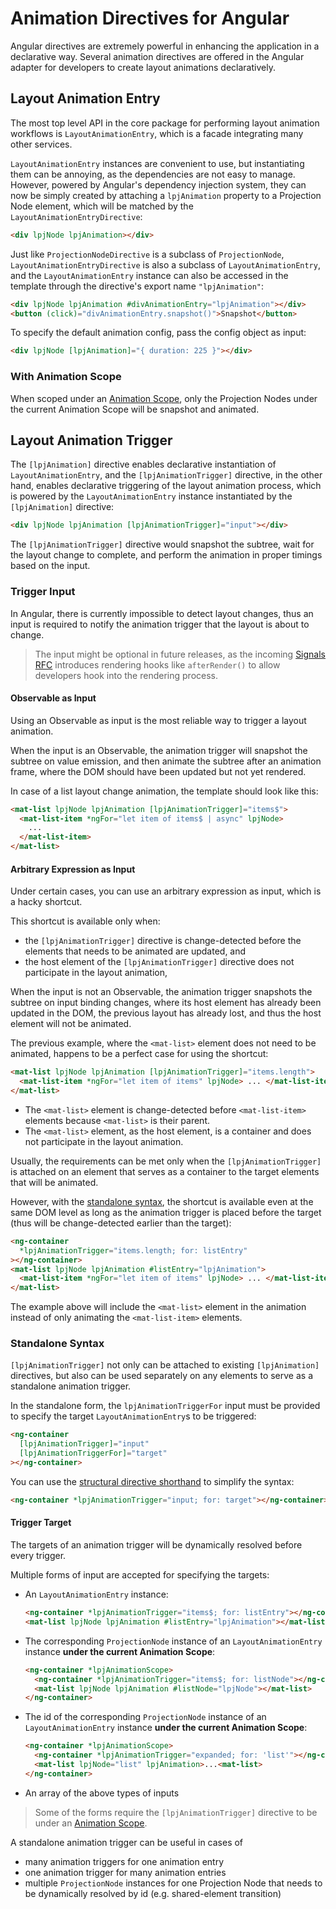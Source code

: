 # Animation Directives for Angular

Angular directives are extremely powerful in enhancing the application in a declarative way. Several animation directives are offered in the Angular adapter for developers to create layout animations declaratively.

## Layout Animation Entry

The most top level API in the core package for performing layout animation workflows is `LayoutAnimationEntry`, which is a facade integrating many other services.

`LayoutAnimationEntry` instances are convenient to use, but instantiating them can be annoying, as the dependencies are not easy to manage. However, powered by Angular's dependency injection system, they can now be simply created by attaching a `lpjAnimation` property to a Projection Node element, which will be matched by the `LayoutAnimationEntryDirective`:

```html
<div lpjNode lpjAnimation></div>
```

Just like `ProjectionNodeDirective` is a subclass of `ProjectionNode`, `LayoutAnimationEntryDirective` is also a subclass of `LayoutAnimationEntry`, and the `LayoutAnimationEntry` instance can also be accessed in the template through the directive's export name `"lpjAnimation"`:

```html
<div lpjNode lpjAnimation #divAnimationEntry="lpjAnimation"></div>
<button (click)="divAnimationEntry.snapshot()">Snapshot</button>
```

To specify the default animation config, pass the config object as input:

```html
<div lpjNode [lpjAnimation]="{ duration: 225 }"></div>
```

### With Animation Scope

When scoped under an [Animation Scope](./animation-scope.md), only the Projection Nodes under the current Animation Scope will be snapshot and animated.

## Layout Animation Trigger

The `[lpjAnimation]` directive enables declarative instantiation of `LayoutAnimationEntry`, and the `[lpjAnimationTrigger]` directive, in the other hand, enables declarative triggering of the layout animation process, which is powered by the `LayoutAnimationEntry` instance instantiated by the `[lpjAnimation]` directive:

```html
<div lpjNode lpjAnimation [lpjAnimationTrigger]="input"></div>
```

The `[lpjAnimationTrigger]` directive would snapshot the subtree, wait for the layout change to complete, and perform the animation in proper timings based on the input.

### Trigger Input

In Angular, there is currently impossible to detect layout changes, thus an input is required to notify the animation trigger that the layout is about to change.

> The input might be optional in future releases, as the incoming [Signals RFC](https://github.com/angular/angular/discussions/49685) introduces rendering hooks like `afterRender()` to allow developers hook into the rendering process.

#### Observable as Input

Using an Observable as input is the most reliable way to trigger a layout animation.

When the input is an Observable, the animation trigger will snapshot the subtree on value emission, and then animate the subtree after an animation frame, where the DOM should have been updated but not yet rendered.

In case of a list layout change animation, the template should look like this:

```html
<mat-list lpjNode lpjAnimation [lpjAnimationTrigger]="items$">
  <mat-list-item *ngFor="let item of items$ | async" lpjNode>
    ...
  </mat-list-item>
</mat-list>
```

#### Arbitrary Expression as Input

Under certain cases, you can use an arbitrary expression as input, which is a hacky shortcut.

This shortcut is available only when:

- the `[lpjAnimationTrigger]` directive is change-detected before the elements that needs to be animated are updated, and
- the host element of the `[lpjAnimationTrigger]` directive does not participate in the layout animation,

When the input is not an Observable, the animation trigger snapshots the subtree on input binding changes, where its host element has already been updated in the DOM, the previous layout has already lost, and thus the host element will not be animated.

The previous example, where the `<mat-list>` element does not need to be animated, happens to be a perfect case for using the shortcut:

```html
<mat-list lpjNode lpjAnimation [lpjAnimationTrigger]="items.length">
  <mat-list-item *ngFor="let item of items" lpjNode> ... </mat-list-item>
</mat-list>
```

- The `<mat-list>` element is change-detected before `<mat-list-item>` elements because `<mat-list>` is their parent.
- The `<mat-list>` element, as the host element, is a container and does not participate in the layout animation.

Usually, the requirements can be met only when the `[lpjAnimationTrigger]` is attached on an element that serves as a container to the target elements that will be animated.

However, with the [standalone syntax](#standalone-syntax), the shortcut is available even at the same DOM level as long as the animation trigger is placed before the target (thus will be change-detected earlier than the target):

```html
<ng-container
  *lpjAnimationTrigger="items.length; for: listEntry"
></ng-container>
<mat-list lpjNode lpjAnimation #listEntry="lpjAnimation">
  <mat-list-item *ngFor="let item of items" lpjNode> ... </mat-list-item>
</mat-list>
```

The example above will include the `<mat-list>` element in the animation instead of only animating the `<mat-list-item>` elements.

### Standalone Syntax

`[lpjAnimationTrigger]` not only can be attached to existing `[lpjAnimation]` directives, but also can be used separately on any elements to serve as a standalone animation trigger.

In the standalone form, the `lpjAnimationTriggerFor` input must be provided to specify the target `LayoutAnimationEntry`s to be triggered:

```html
<ng-container
  [lpjAnimationTrigger]="input"
  [lpjAnimationTriggerFor]="target"
></ng-container>
```

You can use the [structural directive shorthand](https://angular.io/guide/structural-directives#structural-directive-syntax-reference) to simplify the syntax:

```html
<ng-container *lpjAnimationTrigger="input; for: target"></ng-container>
```

#### Trigger Target

The targets of an animation trigger will be dynamically resolved before every trigger.

Multiple forms of input are accepted for specifying the targets:

- An `LayoutAnimationEntry` instance:
  ```html
  <ng-container *lpjAnimationTrigger="items$; for: listEntry"></ng-container>
  <mat-list lpjNode lpjAnimation #listEntry="lpjAnimation"></mat-list>
  ```
- The corresponding `ProjectionNode` instance of an `LayoutAnimationEntry` instance **under the current Animation Scope**:
  ```html
  <ng-container *lpjAnimationScope>
    <ng-container *lpjAnimationTrigger="items$; for: listNode"></ng-container>
    <mat-list lpjNode lpjAnimation #listNode="lpjNode"></mat-list>
  </ng-container>
  ```
- The id of the corresponding `ProjectionNode` instance of an `LayoutAnimationEntry` instance **under the current Animation Scope**:
  ```html
  <ng-container *lpjAnimationScope>
    <ng-container *lpjAnimationTrigger="expanded; for: 'list'"></ng-container>
    <mat-list lpjNode="list" lpjAnimation>...<mat-list>
  </ng-container>
  ```
- An array of the above types of inputs

> Some of the forms require the `[lpjAnimationTrigger]` directive to be under an [Animation Scope](./animation-scope.md).

A standalone animation trigger can be useful in cases of

- many animation triggers for one animation entry
- one animation trigger for many animation entries
- multiple `ProjectionNode` instances for one Projection Node that needs to be dynamically resolved by id (e.g. shared-element transition)
